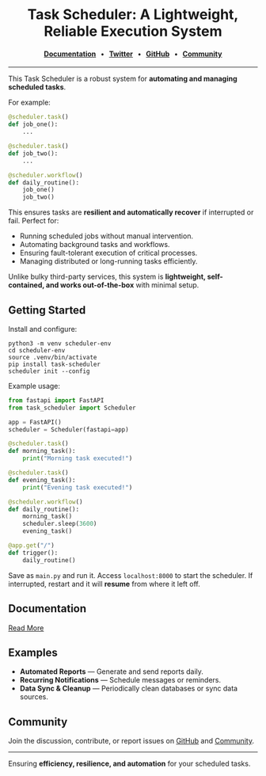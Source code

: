 <div align="center">

# Task Scheduler: A Lightweight, Reliable Execution System

#### [Documentation](#) &nbsp;&nbsp;•&nbsp;&nbsp; [Twitter](dascott0) &nbsp;&nbsp;•&nbsp;&nbsp; [GitHub](dascott1990) &nbsp;&nbsp;•&nbsp;&nbsp; [Community](#)
</div>

---

This Task Scheduler is a robust system for **automating and managing scheduled tasks**.

For example:

```python
@scheduler.task()
def job_one():
    ...

@scheduler.task()
def job_two():
    ...

@scheduler.workflow()
def daily_routine():
    job_one()
    job_two()
```

This ensures tasks are **resilient and automatically recover** if interrupted or fail. Perfect for:

- Running scheduled jobs without manual intervention.
- Automating background tasks and workflows.
- Ensuring fault-tolerant execution of critical processes.
- Managing distributed or long-running tasks efficiently.

Unlike bulky third-party services, this system is **lightweight, self-contained, and works out-of-the-box** with minimal setup.

## Getting Started

Install and configure:

```shell
python3 -m venv scheduler-env
cd scheduler-env
source .venv/bin/activate
pip install task-scheduler
scheduler init --config
```

Example usage:

```python
from fastapi import FastAPI
from task_scheduler import Scheduler

app = FastAPI()
scheduler = Scheduler(fastapi=app)

@scheduler.task()
def morning_task():
    print("Morning task executed!")

@scheduler.task()
def evening_task():
    print("Evening task executed!")

@scheduler.workflow()
def daily_routine():
    morning_task()
    scheduler.sleep(3600)
    evening_task()

@app.get("/")
def trigger():
    daily_routine()
```

Save as `main.py` and run it. Access `localhost:8000` to start the scheduler. If interrupted, restart and it will **resume** from where it left off.

## Documentation

[Read More](#)

## Examples

- **Automated Reports** &mdash; Generate and send reports daily.
- **Recurring Notifications** &mdash; Schedule messages or reminders.
- **Data Sync & Cleanup** &mdash; Periodically clean databases or sync data sources.

## Community

Join the discussion, contribute, or report issues on [GitHub](#) and [Community](#).

---

Ensuring **efficiency, resilience, and automation** for your scheduled tasks.

